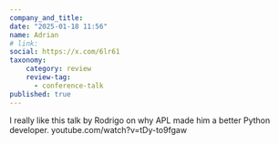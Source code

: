 ```yaml
---
company_and_title: 
date: "2025-01-18 11:56"
name: Adrian
# link:
social: https://x.com/6lr61
taxonomy:
    category: review
    review-tag:
      - conference-talk
published: true
---
```


I really like this talk by Rodrigo on why APL made him a better Python developer. youtube.com/watch?v=tDy-to9fgaw
